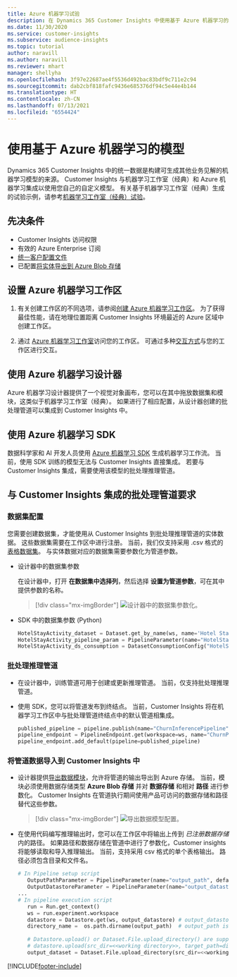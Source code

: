 ```yaml
---
title: Azure 机器学习试验
description: 在 Dynamics 365 Customer Insights 中使用基于 Azure 机器学习的模型。
ms.date: 11/30/2020
ms.service: customer-insights
ms.subservice: audience-insights
ms.topic: tutorial
author: naravill
ms.author: naravill
ms.reviewer: mhart
manager: shellyha
ms.openlocfilehash: 3f97e22687ae4f5536d492bac83bdf9c711e2c94
ms.sourcegitcommit: dab2cbf818fafc9436e685376df94c5e44e4b144
ms.translationtype: HT
ms.contentlocale: zh-CN
ms.lasthandoff: 07/13/2021
ms.locfileid: "6554424"
---
```

# <a name="use-azure-machine-learning-based-models"></a>使用基于 Azure 机器学习的模型

Dynamics 365 Customer Insights 中的统一数据是构建可生成其他业务见解的机器学习模型的来源。 Customer Insights 与机器学习工作室（经典）和 Azure 机器学习集成以使用您自己的自定义模型。 有关基于机器学习工作室（经典）生成的试验示例，请参考[机器学习工作室（经典）试验](machine-learning-studio-experiments.md)。 

## <a name="prerequisites"></a>先决条件

- Customer Insights 访问权限
- 有效的 Azure Enterprise 订阅
- [统一客户配置文件](data-unification.md)
- 已配置[将实体导出到 Azure Blob 存储](export-azure-blob-storage.md)

## <a name="set-up-azure-machine-learning-workspace"></a>设置 Azure 机器学习工作区

1. 有关创建工作区的不同选项，请参阅[创建 Azure 机器学习工作区](/azure/machine-learning/concept-workspace#-create-a-workspace)。 为了获得最佳性能，请在地理位置距离 Customer Insights 环境最近的 Azure 区域中创建工作区。

1. 通过 [Azure 机器学习工作室](https://ml.azure.com/)访问您的工作区。 可通过多种[交互方式](/azure/machine-learning/concept-workspace#tools-for-workspace-interaction)与您的工作区进行交互。

## <a name="work-with-azure-machine-learning-designer"></a>使用 Azure 机器学习设计器

Azure 机器学习设计器提供了一个视觉对象画布，您可以在其中拖放数据集和模块，这类似于机器学习工作室（经典）。 如果进行了相应配置，从设计器创建的批处理管道可以集成到 Customer Insights 中。 
   
## <a name="working-with-azure-machine-learning-sdk"></a>使用 Azure 机器学习 SDK

数据科学家和 AI 开发人员使用 [Azure 机器学习 SDK](/python/api/overview/azure/ml/?preserve-view=true&view=azure-ml-py) 生成机器学习工作流。 当前，使用 SDK 训练的模型无法与 Customer Insights 直接集成。 若要与 Customer Insights 集成，需要使用该模型的批处理推理管道。

## <a name="batch-pipeline-requirements-to-integrate-with-customer-insights"></a>与 Customer Insights 集成的批处理管道要求

### <a name="dataset-configuration"></a>数据集配置

您需要创建数据集，才能使用从 Customer Insights 到批处理推理管道的实体数据。 这些数据集需要在工作区中进行注册。 当前，我们仅支持采用 .csv 格式的[表格数据集](/azure/machine-learning/how-to-create-register-datasets#tabulardataset)。 与实体数据对应的数据集需要参数化为管道参数。
   
* 设计器中的数据集参数
   
     在设计器中，打开 **在数据集中选择列**，然后选择 **设置为管道参数**，可在其中提供参数的名称。

     > [!div class="mx-imgBorder"]
     > ![设计器中的数据集参数化。](media/intelligence-designer-dataset-parameters.png "设计器中的数据集参数化")
   
* SDK 中的数据集参数 (Python)
   
   ```python
   HotelStayActivity_dataset = Dataset.get_by_name(ws, name='Hotel Stay Activity Data')
   HotelStayActivity_pipeline_param = PipelineParameter(name="HotelStayActivity_pipeline_param", default_value=HotelStayActivity_dataset)
   HotelStayActivity_ds_consumption = DatasetConsumptionConfig("HotelStayActivity_dataset", HotelStayActivity_pipeline_param)
   ```

### <a name="batch-inference-pipeline"></a>批处理推理管道
  
* 在设计器中，训练管道可用于创建或更新推理管道。 当前，仅支持批处理推理管道。

* 使用 SDK，您可以将管道发布到终结点。 当前，Customer Insights 将在机器学习工作区中与批处理管道终结点中的默认管道相集成。
   
   ```python
   published_pipeline = pipeline.publish(name="ChurnInferencePipeline", description="Published Churn Inference pipeline")
   pipeline_endpoint = PipelineEndpoint.get(workspace=ws, name="ChurnPipelineEndpoint") 
   pipeline_endpoint.add_default(pipeline=published_pipeline)
   ```

### <a name="import-pipeline-data-into-customer-insights"></a>将管道数据导入到 Customer Insights 中

* 设计器提供[导出数据模块](/azure/machine-learning/algorithm-module-reference/export-data)，允许将管道的输出导出到 Azure 存储。 当前，模块必须使用数据存储类型 **Azure Blob 存储** 并对 **数据存储** 和相对 **路径** 进行参数化。 Customer Insights 在管道执行期间使用产品可访问的数据存储和路径替代这些参数。
   > [!div class="mx-imgBorder"]
   > ![导出数据模型配置。](media/intelligence-designer-importdata.png "导出数据模型配置")
   
* 在使用代码编写推理输出时，您可以在工作区中将输出上传到 *已注册数据存储* 内的路径。 如果路径和数据存储在管道中进行了参数化，Customer insights 将能够读取和导入推理输出。 当前，支持采用 csv 格式的单个表格输出。 路径必须包含目录和文件名。

   ```python
   # In Pipeline setup script
      OutputPathParameter = PipelineParameter(name="output_path", default_value="HotelChurnOutput/HotelChurnOutput.csv")
      OutputDatastoreParameter = PipelineParameter(name="output_datastore", default_value="workspaceblobstore")
   ...
   # In pipeline execution script
      run = Run.get_context()
      ws = run.experiment.workspace
      datastore = Datastore.get(ws, output_datastore) # output_datastore is parameterized
      directory_name =  os.path.dirname(output_path)  # output_path is parameterized.
      
      # Datastore.upload() or Dataset.File.upload_directory() are supported methods to uplaod the data
      # datastore.upload(src_dir=<<working directory>>, target_path=directory_name, overwrite=False, show_progress=True)
      output_dataset = Dataset.File.upload_directory(src_dir=<<working directory>>, target = (datastore, directory_name)) # Remove trailing "/" from directory_name
   ```


[!INCLUDE[footer-include](../includes/footer-banner.md)]